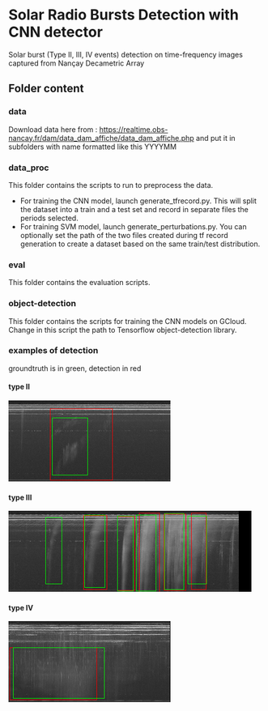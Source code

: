 # Solar Radio Bursts Detection with CNN detector

Solar burst (Type II, III, IV events) detection on time-frequency images captured from Nançay Decametric Array 

## Folder content

### data

Download data here from : https://realtime.obs-nancay.fr/dam/data_dam_affiche/data_dam_affiche.php and put it in subfolders with name formatted like this YYYYMM

### data_proc

This folder contains the scripts to run to preprocess the data. 
* For training the CNN model, launch generate_tfrecord.py. This will split the dataset into a train and a test set and record in separate files the periods selected.
* For training SVM model, launch generate_perturbations.py. You can optionally set the path of the two files created during tf record generation to create a dataset based on the same train/test distribution.

### eval

This folder contains the evaluation scripts. 

### object-detection

This folder contains the scripts for training the CNN models on GCloud.  Change in this script the path to Tensorflow object-detection library.

### examples of detection

groundtruth is in green, detection in red

#### type II
![Type II](doc/type2_ex.png)

#### type III
![Type III](doc/type3_ex.png)

#### type IV
![Type IV](doc/type4_ex.png)
